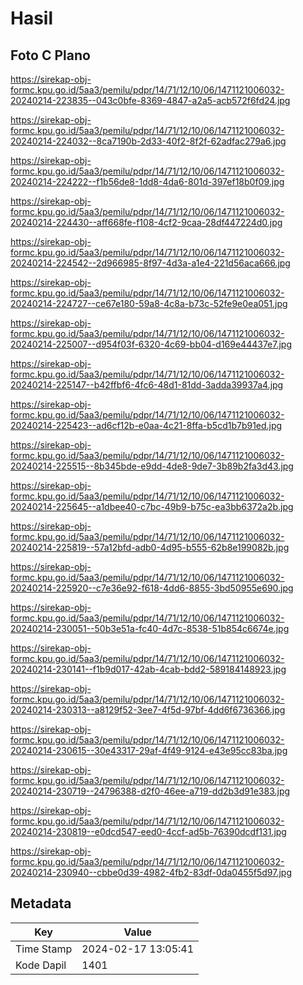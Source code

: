 # Hasil

## Foto C Plano

https://sirekap-obj-formc.kpu.go.id/5aa3/pemilu/pdpr/14/71/12/10/06/1471121006032-20240214-223835--043c0bfe-8369-4847-a2a5-acb572f6fd24.jpg

https://sirekap-obj-formc.kpu.go.id/5aa3/pemilu/pdpr/14/71/12/10/06/1471121006032-20240214-224032--8ca7190b-2d33-40f2-8f2f-62adfac279a6.jpg

https://sirekap-obj-formc.kpu.go.id/5aa3/pemilu/pdpr/14/71/12/10/06/1471121006032-20240214-224222--f1b56de8-1dd8-4da6-801d-397ef18b0f09.jpg

https://sirekap-obj-formc.kpu.go.id/5aa3/pemilu/pdpr/14/71/12/10/06/1471121006032-20240214-224430--aff668fe-f108-4cf2-9caa-28df447224d0.jpg

https://sirekap-obj-formc.kpu.go.id/5aa3/pemilu/pdpr/14/71/12/10/06/1471121006032-20240214-224542--2d966985-8f97-4d3a-a1e4-221d56aca666.jpg

https://sirekap-obj-formc.kpu.go.id/5aa3/pemilu/pdpr/14/71/12/10/06/1471121006032-20240214-224727--ce67e180-59a8-4c8a-b73c-52fe9e0ea051.jpg

https://sirekap-obj-formc.kpu.go.id/5aa3/pemilu/pdpr/14/71/12/10/06/1471121006032-20240214-225007--d954f03f-6320-4c69-bb04-d169e44437e7.jpg

https://sirekap-obj-formc.kpu.go.id/5aa3/pemilu/pdpr/14/71/12/10/06/1471121006032-20240214-225147--b42ffbf6-4fc6-48d1-81dd-3adda39937a4.jpg

https://sirekap-obj-formc.kpu.go.id/5aa3/pemilu/pdpr/14/71/12/10/06/1471121006032-20240214-225423--ad6cf12b-e0aa-4c21-8ffa-b5cd1b7b91ed.jpg

https://sirekap-obj-formc.kpu.go.id/5aa3/pemilu/pdpr/14/71/12/10/06/1471121006032-20240214-225515--8b345bde-e9dd-4de8-9de7-3b89b2fa3d43.jpg

https://sirekap-obj-formc.kpu.go.id/5aa3/pemilu/pdpr/14/71/12/10/06/1471121006032-20240214-225645--a1dbee40-c7bc-49b9-b75c-ea3bb6372a2b.jpg

https://sirekap-obj-formc.kpu.go.id/5aa3/pemilu/pdpr/14/71/12/10/06/1471121006032-20240214-225819--57a12bfd-adb0-4d95-b555-62b8e199082b.jpg

https://sirekap-obj-formc.kpu.go.id/5aa3/pemilu/pdpr/14/71/12/10/06/1471121006032-20240214-225920--c7e36e92-f618-4dd6-8855-3bd50955e690.jpg

https://sirekap-obj-formc.kpu.go.id/5aa3/pemilu/pdpr/14/71/12/10/06/1471121006032-20240214-230051--50b3e51a-fc40-4d7c-8538-51b854c6674e.jpg

https://sirekap-obj-formc.kpu.go.id/5aa3/pemilu/pdpr/14/71/12/10/06/1471121006032-20240214-230141--f1b9d017-42ab-4cab-bdd2-589184148923.jpg

https://sirekap-obj-formc.kpu.go.id/5aa3/pemilu/pdpr/14/71/12/10/06/1471121006032-20240214-230313--a8129f52-3ee7-4f5d-97bf-4dd6f6736366.jpg

https://sirekap-obj-formc.kpu.go.id/5aa3/pemilu/pdpr/14/71/12/10/06/1471121006032-20240214-230615--30e43317-29af-4f49-9124-e43e95cc83ba.jpg

https://sirekap-obj-formc.kpu.go.id/5aa3/pemilu/pdpr/14/71/12/10/06/1471121006032-20240214-230719--24796388-d2f0-46ee-a719-dd2b3d91e383.jpg

https://sirekap-obj-formc.kpu.go.id/5aa3/pemilu/pdpr/14/71/12/10/06/1471121006032-20240214-230819--e0dcd547-eed0-4ccf-ad5b-76390dcdf131.jpg

https://sirekap-obj-formc.kpu.go.id/5aa3/pemilu/pdpr/14/71/12/10/06/1471121006032-20240214-230940--cbbe0d39-4982-4fb2-83df-0da0455f5d97.jpg


## Metadata

| Key        | Value               |
| ---------- | ------------------- |
| Time Stamp | 2024-02-17 13:05:41 |
| Kode Dapil | 1401                |



